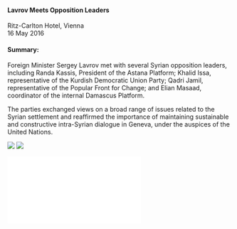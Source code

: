 <h4>Lavrov Meets Opposition Leaders</h4>


Ritz-Carlton Hotel, Vienna 
<br>
16 May 2016

	
<h4>Summary:</h4>	

Foreign Minister Sergey Lavrov met with several Syrian opposition leaders, including Randa Kassis, President of the Astana Platform; Khalid Issa, representative of the Kurdish Democratic Union Party; Qadri Jamil, representative of the Popular Front for Change; and Elian Masaad, coordinator of the internal Damascus Platform.

The parties exchanged views on a broad range of issues related to the Syrian settlement and reaffirmed the importance of maintaining sustainable and constructive intra-Syrian dialogue in Geneva, under the auspices of the United Nations.

![](83.JPG)
![](84.JPG)

![](85.pdf)
<p></p>
